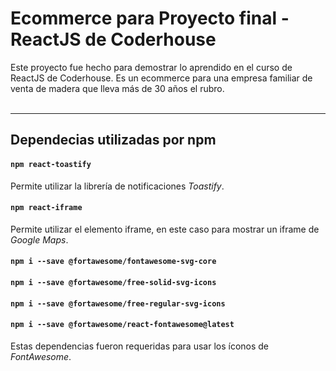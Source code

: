 # Ecommerce para Proyecto final - ReactJS de Coderhouse 

Este proyecto fue hecho para demostrar lo aprendido en el curso de ReactJS de Coderhouse. Es un ecommerce para una empresa familiar de venta de madera que lleva más de 30 años el rubro.
<br><br>
***
## Dependecias utilizadas por npm

#### `npm react-toastify`
Permite utilizar la librería de notificaciones _Toastify_. 

#### `npm react-iframe`
Permite utilizar el elemento iframe, en este caso para mostrar un iframe de _Google Maps_.

#### `npm i --save @fortawesome/fontawesome-svg-core`
#### `npm i --save @fortawesome/free-solid-svg-icons`
#### `npm i --save @fortawesome/free-regular-svg-icons`
#### `npm i --save @fortawesome/react-fontawesome@latest`
Estas dependencias fueron requeridas para usar los íconos de _FontAwesome_.